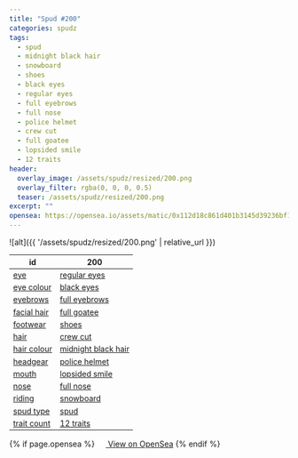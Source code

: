 ```yaml
---
title: "Spud #200"
categories: spudz
tags:
  - spud
  - midnight black hair
  - snowboard
  - shoes
  - black eyes
  - regular eyes
  - full eyebrows
  - full nose
  - police helmet
  - crew cut
  - full goatee
  - lopsided smile
  - 12 traits
header:
  overlay_image: /assets/spudz/resized/200.png
  overlay_filter: rgba(0, 0, 0, 0.5)
  teaser: /assets/spudz/resized/200.png
excerpt: ""
opensea: https://opensea.io/assets/matic/0x112d18c861d401b3145d39236bf149f01e18beed/200
---
```

![alt]({{ '/assets/spudz/resized/200.png' | relative_url }})

| id | 200 |
|-|-|
| <a href="/traits/eye/#trait-type">eye</a> | <a href="/traits/eye/regular-eyes/1/#trait">regular eyes</a> |
| <a href="/traits/eye-colour/#trait-type">eye colour</a> | <a href="/traits/eye-colour/black-eyes/1/#trait">black eyes</a> |
| <a href="/traits/eyebrows/#trait-type">eyebrows</a> | <a href="/traits/eyebrows/full-eyebrows/1/#trait">full eyebrows</a> |
| <a href="/traits/facial-hair/#trait-type">facial hair</a> | <a href="/traits/facial-hair/full-goatee/1/#trait">full goatee</a> |
| <a href="/traits/footwear/#trait-type">footwear</a> | <a href="/traits/footwear/shoes/1/#trait">shoes</a> |
| <a href="/traits/hair/#trait-type">hair</a> | <a href="/traits/hair/crew-cut/1/#trait">crew cut</a> |
| <a href="/traits/hair-colour/#trait-type">hair colour</a> | <a href="/traits/hair-colour/midnight-black-hair/1/#trait">midnight black hair</a> |
| <a href="/traits/headgear/#trait-type">headgear</a> | <a href="/traits/headgear/police-helmet/1/#trait">police helmet</a> |
| <a href="/traits/mouth/#trait-type">mouth</a> | <a href="/traits/mouth/lopsided-smile/1/#trait">lopsided smile</a> |
| <a href="/traits/nose/#trait-type">nose</a> | <a href="/traits/nose/full-nose/1/#trait">full nose</a> |
| <a href="/traits/riding/#trait-type">riding</a> | <a href="/traits/riding/snowboard/1/#trait">snowboard</a> |
| <a href="/traits/spud-type/#trait-type">spud type</a> | <a href="/traits/spud-type/spud/1/#trait">spud</a> |
| <a href="/traits/trait-count/#trait-type">trait count</a> | <a href="/traits/trait-count/12-traits/1/#trait">12 traits</a> |

{% if page.opensea %}
<a href="{{page.opensea}}" class="btn btn--info" onclick="window.open(this.href, '_blank'); return false;"><img src="/assets/images/opensea.svg" width="16px"><span>  View on OpenSea</span></a>
{% endif %}
